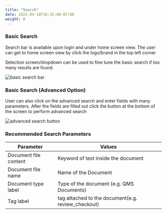 ```yaml
---
title: "Search"
date: 2022-04-18T16:35:08-07:00
weight: 0
---
```

### Basic Search 


Search bar is available upon login and under home screen view. The user can get to home screen view by click the logo/brand in the top left corner

Selection screen/dropdown can be used to fine tune the basic search if too many results are found.

![basic search bar](/images/temp_assets/search.PNG)


### Basic Search (Advanced Option)
User can also click on the advanced search and enter fields with many parameters.
After the fields are filled out click the button at the bottom of the screen to perform advanced search

![advanced search button](/images/temp_assets/advanced_search.PNG)

### Recommended Search Parameters

Parameter| Values 
---|---
Document file content| Keyword of text inside the document| file content| Keyword of text inside the document
Document file name | Name of the Document
Document type label | Type of the document (e.g. QMS Documents)
Tag label | tag attached to the document(e.g. review_checkout)





